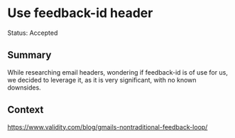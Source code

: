 # Use feedback-id header
Status: Accepted
## Summary
While researching email headers,
wondering if feedback-id is of use for us,
we decided to leverage it,
as it is very significant,
with no known downsides.

## Context
https://www.validity.com/blog/gmails-nontraditional-feedback-loop/

